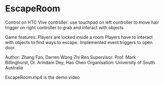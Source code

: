 # EscapeRoom

Control on HTC Vive controller:
use touchpad on left controller to move
hair trigger on right controller to grab and interact with objects


Game features:
Players are locked inside a room
Players have to interact with objects to find ways to escape.
Implemented event triggers to open door.


Author: Zhang Fan, Darren Wong Zhi Ren
Supervisor: Prof. Mark Billinghurst, Dr. Arindam Dey, Hao Chen
Organisation: University of South Australia

EscapeRoom.mp4 is the demo video 
